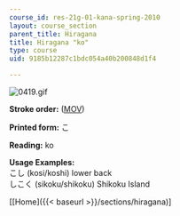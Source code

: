 ```yaml
---
course_id: res-21g-01-kana-spring-2010
layout: course_section
parent_title: Hiragana
title: Hiragana "ko"
type: course
uid: 9185b12287c1bdc054a40b200848d1f4

---
```


![0419.gif](/coursemedia/res-21g-01-kana-spring-2010/a12403126281f2c30362185d9b38795d_0419.gif)

**Stroke order:** ([MOV](http://www.archive.org/download/MITRES21F.01S10_HIRAGANA_CHARACTERS/0419.mov))

**Printed form:** こ

**Reading:** ko

**Usage Examples:**  
こし (kosi/koshi) lower back  
しこく (sikoku/shikoku) Shikoku Island

  
\[[Home]({{< baseurl >}}/sections/hiragana)\]